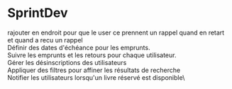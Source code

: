 # SprintDev

rajouter en endroit pour que le user ce prennent un rappel quand en retart et quand a recu un rappel\
Définir des dates d'échéance pour les emprunts.\
Suivre les emprunts et les retours pour chaque utilisateur.\
Gérer les désinscriptions des utilisateurs\
Appliquer des filtres pour affiner les résultats de recherche\
Notifier les utilisateurs lorsqu'un livre réservé est disponible\
